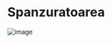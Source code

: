 # Spanzuratoarea

![image](https://user-images.githubusercontent.com/75542257/143951449-d1f0080f-25d1-424b-b14f-3995dde75dd2.png)
